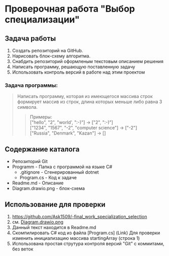 # Проверочная работа "Выбор специализации"

## Задача работы
1. Создать репозиторий на GitHub.
2. Нарисовать блок-схему алгоритма.
3. Снабдить репозиторий оформленым текстовым описанием решения
4. Написать программу, решающую поставленную задачу
5. Использовать контроль версий в работе над этим проектом

### Задача программы:
> Написать программу, которая из имеющегося массива строк формирует массив из строк, длина которых меньше либо равна 3 символа.
>> Примеры:  
["hello", "2", "world', ":-)"] -> ["2", ":-)"]  
["1234", "1567", "-2", "computer science"] -> ["-2"]  
["Russia", "Denmark", "Kazan"] -> []
## Содержание каталога

- Репозиторий Git
- Programm - Папка с программой на языке C#  
    - .gitignore - Сгенерированный dotnet
    - Program.cs - Код к задаче
- Readme.md - Описание
- Diagram.drawio.png - блок-схема

## Использование для проверки

1. https://github.com/Ask1509/-final_work_specialization_selection
2. см.  [Diagram.drawio.png](Link)
3. Данный текст находится в Readme.md
4. Скомпилировать C# код из файла [Program.cs] (Link) 
Для проверки изменить инициализацию массива startingArray (строка 1)
5. Использована простая струтура контроля версий "Git" с коммитами, без веток
